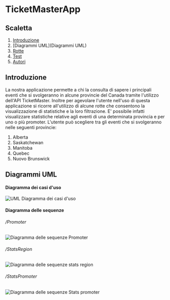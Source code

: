 # TicketMasterApp

## Scaletta
1. [Introduzione](Introduzione)
2. [Diagrammi UML](Diagrammi UML)
3. [Rotte](Rotte)
4. [Test](Test)
5. [Autori](Autori)

## Introduzione
La nostra applicazione permette a chi la consulta di sapere i principali eventi che si svolgeranno in alcune provincie del Canada tramite l'utilizzo dell'API TicketMaster.
Inoltre per agevolare l'utente nell'uso di questa applicazione si ricorre all'utilizzo di alcune rotte che consentono la visualizzazione di statistiche e la loro filtrazione.
E' possibile infatti visualizzare statistiche relative agli eventi di una determinata provincia e per uno o più promoter.
L'utente può scegliere tra gli eventi che si svolgeranno nelle seguenti provincie:
1. Alberta
2. Saskatchewan
3. Manitoba
4. Quebec
5. Nuovo Brunswick

## Diagrammi UML
#### Diagramma dei casi d'uso
![UML Diagramma dei casi d'uso](https://user-images.githubusercontent.com/77582844/107976917-989da300-6fba-11eb-931b-a115e03b0430.PNG)

#### Diagramma delle sequenze
###### /Promoter
![Diagramma delle sequenze Promoter](https://user-images.githubusercontent.com/77582844/107978198-a94f1880-6fbc-11eb-9858-542e1fbf18f1.PNG)

###### /StatsRegion
![Diagramma delle sequenze stats region](https://user-images.githubusercontent.com/77582844/107978411-00ed8400-6fbd-11eb-9c23-e6ca06fcbb13.PNG)

###### /StatsPromoter
![Diagramma delle sequenze Stats promoter](https://user-images.githubusercontent.com/77582844/107978493-25e1f700-6fbd-11eb-8b2a-84ebfc8978ba.PNG)
